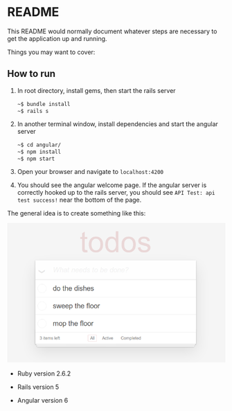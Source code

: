 # README

This README would normally document whatever steps are necessary to get the
application up and running.

Things you may want to cover:

How to run
-
1. In root directory, install gems, then start the rails server

	```
	~$ bundle install
	~$ rails s
	```

2. In another terminal window, install dependencies and start the angular server

	```
	~$ cd angular/
	~$ npm install
	~$ npm start
	```
3. Open your browser and navigate to `localhost:4200`
4. You should see the angular welcome page. If the angular server is correctly hooked up to the rails server, you should see `API Test: api test success!` near the bottom of the page.

The general idea is to create something like this:

![todo](todo-mvc.png "Todo MVC")

* Ruby version
2.6.2

* Rails version
5

* Angular version
6
